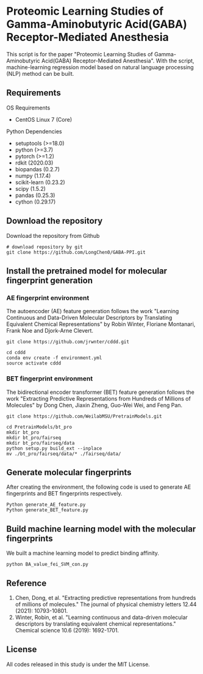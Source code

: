 # Proteomic Learning Studies of Gamma-Aminobutyric Acid(GABA) Receptor-Mediated Anesthesia
This script is for the paper "Proteomic Learning Studies of Gamma-Aminobutyric Acid(GABA) Receptor-Mediated Anesthesia". With the script, machine-learning regression model based on natural language processing (NLP) method can be built.
## Requirements
OS Requirements
* CentOS Linux 7 (Core)

Python Dependencies
* setuptools (>=18.0)
* python (>=3.7)
* pytorch (>=1.2)
* rdkit (2020.03)
* biopandas (0.2.7)
* numpy (1.17.4)
* scikit-learn (0.23.2)
* scipy (1.5.2)
* pandas (0.25.3)
* cython (0.29.17)
## Download the repository
Download the repository from Github
```
# download repository by git  
git clone https://github.com/LongChen0/GABA-PPI.git
```
## Install the pretrained model for molecular fingerprint generation
### AE fingerprint environment
The autoencoder (AE) feature generation follows the work "Learning Continuous and Data-Driven Molecular Descriptors by Translating Equivalent Chemical Representations" by Robin Winter, Floriane Montanari, Frank Noe and Djork-Arne Clevert.
```
git clone https://github.com/jrwnter/cddd.git

cd cddd
conda env create -f environment.yml
source activate cddd
```
### BET fingerprint environment
The bidirectional encoder transformer (BET) feature generation follows the work "Extracting Predictive Representations from Hundreds of Millions of Molecules" by Dong Chen, Jiaxin Zheng, Guo-Wei Wei, and Feng Pan.
```
git clone https://github.com/WeilabMSU/PretrainModels.git

cd PretrainModels/bt_pro
mkdir bt_pro
mkdir bt_pro/fairseq
mkdir bt_pro/fairseq/data
python setup.py build_ext --inplace
mv ./bt_pro/fairseq/data/* ./fairseq/data/
```
## Generate molecular fingerprints
After creating the environment, the following code is used to generate AE fingerprints and BET fingerprints respectively.
```
Python generate_AE_feature.py
Python generate_BET_feature.py
```

## Build machine learning model with the molecular fingerprints
We built a machine learning model to predict binding affinity.
```
python BA_value_fei_SVM_con.py
```
## Reference
1. Chen, Dong, et al. "Extracting predictive representations from hundreds of millions of molecules." The journal of physical chemistry letters 12.44 (2021): 10793-10801.
2. Winter, Robin, et al. "Learning continuous and data-driven molecular descriptors by translating equivalent chemical representations." Chemical science 10.6 (2019): 1692-1701.

## License
All codes released in this study is under the MIT License.
